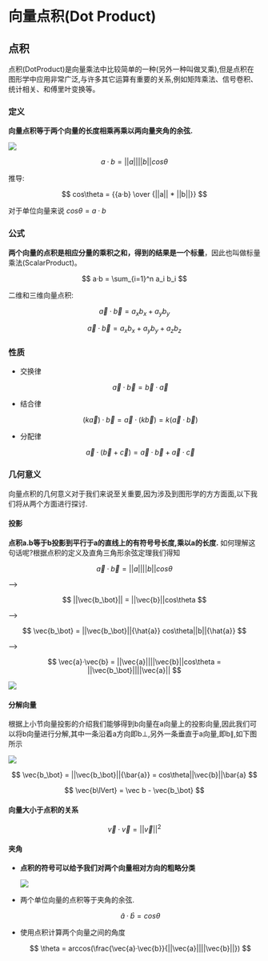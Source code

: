 # 向量点积(Dot Product)

## 点积

点积(DotProduct)是向量乘法中比较简单的一种(另外一种叫做叉乘),但是点积在图形学中应用非常广泛,与许多其它运算有重要的关系,例如矩阵乘法、信号卷积、统计相关、和傅里叶变换等。

### 定义

**向量点积等于两个向量的长度相乘再乘以两向量夹角的余弦.**

![](C:\Users\Administrator\Desktop\docs\images\graphics-mathematics-basic-3-vector-1.jpg)

$$
a·b = ||a||||b||cos\theta
$$

推导:

$$
cos\theta = {{a·b} \over {||a|| * ||b||}}
$$

对于单位向量来说 $cos\theta = a·b$

### 公式

**两个向量的点积是相应分量的乘积之和，得到的结果是一个标量**，因此也叫做标量乘法(ScalarProduct)。

$$
a·b = \sum_{i=1}^n a_i b_i
$$

二维和三维向量点积:

$$
\vec{a}·\vec{b} = a_xb_x + a_yb_y
$$

$$
\vec{a}·\vec{b} = a_xb_x + a_yb_y + a_zb_z
$$

### 性质

- 交换律
  
  $$
  \vec{a}·\vec{b} = \vec{b}·\vec{a}
  $$

- 结合律
  
  $$
  (k\vec{a})·\vec{b} = \vec{a}·(k\vec{b}) = k(\vec{a}·\vec{b})
  $$

- 分配律
  
  $$
  \vec{a}·(\vec{b} + \vec{c}) = \vec{a}·\vec{b} + \vec{a}·\vec{c}
  $$

### 几何意义

向量点积的几何意义对于我们来说至关重要,因为涉及到图形学的方方面面,以下我们将从两个方面进行探讨.

#### 投影

**点积a.b等于b投影到平行于a的直线上的有符号号长度,乘以a的长度.** 如何理解这句话呢?根据点积的定义及直角三角形余弦定理我们得知

$$
\vec{a}·\vec{b} = ||a||||b||cos\theta
$$

-->

$$
||\vec{b_\bot}|| = ||\vec{b}||cos\theta
$$

-->

$$
\vec{b_\bot} = ||\vec{b_\bot}||{\hat{a}} cos\theta||b||{\hat{a}}
$$

-->

$$
\vec{a}·\vec{b} = ||\vec{a}||||\vec{b}||cos\theta = ||\vec{b_\bot}||||\vec{a}||
$$

![](C:\Users\Administrator\Desktop\docs\images\graphics-mathematics-basic-3-vector-2.jpg)

#### 分解向量

根据上小节向量投影的介绍我们能够得到b向量在a向量上的投影向量,因此我们可以将b向量进行分解,其中一条沿着a方向即b⊥​,另外一条垂直于a向量,即b∥​,如下图所示

![](C:\Users\Administrator\Desktop\docs\images\graphics-mathematics-basic-3-vector-3.jpg)

$$
\vec{b_\bot} = ||\vec{b_\bot}||{\bar{a}} = cos\theta||\vec{b}||\bar{a}
$$

$$
\vec{b\lVert} = \vec b - \vec{b_\bot}
$$

#### 向量大小于点积的关系

$$
\vec{v}·\vec{v} = ||\vec{v}||^2
$$

#### 夹角

- **点积的符号可以给予我们对两个向量相对方向的粗略分类**
  
  ![](C:\Users\Administrator\Desktop\docs\images\graphics-mathematics-basic-3-vector-4.jpg)

- 两个单位向量的点积等于夹角的余弦.
  
  $$
  \hat{a}·\hat{b} = cos\theta
  $$

- 使用点积计算两个向量之间的角度
  
  $$
  \theta = arccos(\frac{\vec{a}·\vec{b}}{||\vec{a}||||\vec{b}||})
  $$
